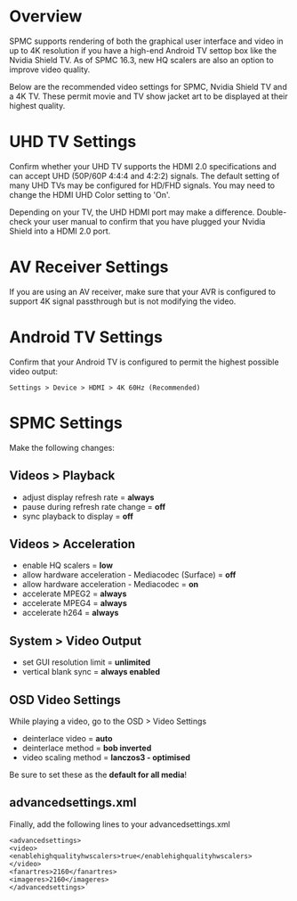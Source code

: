 # Overview
SPMC supports rendering of both the graphical user interface and video in up to 4K resolution if you have a high-end Android TV settop box like the Nvidia Shield TV. As of SPMC 16.3, new HQ scalers are also an option to improve video quality.

Below are the recommended video settings for SPMC, Nvidia Shield TV and a 4K TV. These permit movie and TV show jacket art to be displayed at their highest quality. 


# UHD TV Settings
Confirm whether your UHD TV supports the HDMI 2.0 specifications and can accept UHD (50P/60P 4:4:4 and 4:2:2) signals. The default setting of many UHD TVs may be configured for HD/FHD signals. You may need to change the HDMI UHD Color setting to 'On'. 

Depending on your TV, the UHD HDMI port may make a difference. Double-check your user manual to confirm that you have plugged your Nvidia Shield into a HDMI 2.0 port.


# AV Receiver Settings
If you are using an AV receiver, make sure that your AVR is configured to support 4K signal passthrough but is not modifying the video.


# Android TV Settings
Confirm that your Android TV is configured to permit the highest possible video output:
```
Settings > Device > HDMI > 4K 60Hz (Recommended)
```

# SPMC Settings
Make the following changes:

## Videos > Playback
* adjust display refresh rate = **always**
* pause during refresh rate change = **off**
* sync playback to display = **off**

## Videos > Acceleration
* enable HQ scalers = **low**
* allow hardware acceleration - Mediacodec (Surface) = **off**
* allow hardware acceleration - Mediacodec = **on**
* accelerate MPEG2 = **always**
* accelerate MPEG4 = **always**
* accelerate h264 = **always**

## System > Video Output
* set GUI resolution limit = **unlimited**
* vertical blank sync = **always enabled**

## OSD Video Settings
While playing a video, go to the OSD > Video Settings
* deinterlace video = **auto**
* deinterlace method = **bob inverted**
* video scaling method = **lanczos3 - optimised**

Be sure to set these as the **default for all media**!

## advancedsettings.xml
Finally, add the following lines to your advancedsettings.xml

```
<advancedsettings>
<video>
<enablehighqualityhwscalers>true</enablehighqualityhwscalers>
</video>
<fanartres>2160</fanartres>
<imageres>2160</imageres>
</advancedsettings>`
